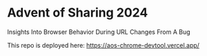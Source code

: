 # Advent of Sharing 2024

Insights Into Browser Behavior During URL Changes From A Bug

This repo is deployed here: https://aos-chrome-devtool.vercel.app/
